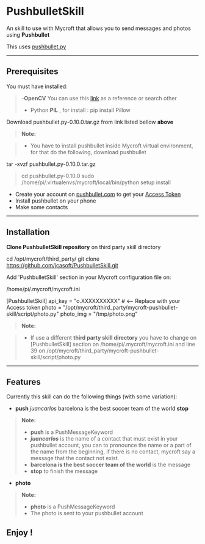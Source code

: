 **PushbulletSkill**
===================


An skill to use with Mycroft that allows you to send messages and photos using **Pushbullet**

This uses  [pushbullet.py](https://pypi.python.org/packages/7d/a8/7fbed382824e84a51dfdc13315d9171fb6dc0670803ccb400931b9e3465b/pushbullet.py-0.10.0.tar.gz#md5=24db6917a12e1c9b3fecca102615376b)


----------

Prerequisites
-------------
You must have installed:
>-**OpenCV** You can use this [link](http://www.pyimagesearch.com/2015/02/23/install-opencv-and-python-on-your-raspberry-pi-2-and-b/)  as a reference or search other
> - Python **PIL** , for install :  pip install Pillow 

Download pushbullet.py-0.10.0.tar.gz from link listed bellow **above**

> **Note:**

> - You have to install pushbullet inside Mycroft virtual environment, for that do the following, download pushbullet
> 
 tar -xvzf pushbullet.py-0.10.0.tar.gz
>  cd pushbullet.py-0.10.0
>  sudo /home/pi/.virtualenvs/mycroft/local/bin/python setup install

- Create your account on  [pushbullet.com](https://www.pushbullet.com/) to get your [Access Token](https://www.pushbullet.com/#settings)
- Install pushbullet on your phone 
- Make some contacts





----------


Installation
-------------------
**Clone PushbulletSkill repository** on third party skill directory

cd  /opt/mycroft/third_party/
git clone  https://github.com/jcasoft/PushbulletSkill.git

<i class="icon-cog"></i>Add 'PushbulletSkill' section in your Mycroft configuration file on: 

/home/pi/.mycroft/mycroft.ini

[PushbulletSkill]
api_key = "o.XXXXXXXXXX"  # <-- Replace with your Access token
photo = "/opt/mycroft/third_party/mycroft-pushbullet-skill/script/photo.py"
photo_img = "/tmp/photo.png"
> **Note:**

> - If use a different **third party skill directory** you have to change on [PushbulletSkill] section on /home/pi/.mycroft/mycroft.ini 
> and line 39 on 
> /opt/mycroft/third_party/mycroft-pushbullet-skill/script/photo.py


----------


Features
--------------------

Currently this skill can do the following things (with some variation):

- **push** *juancarlos* barcelona is the best soccer team of the world **stop**
  

 > **Note:**
> - **push** is a PushMessageKeyword
> - ***juancarlos***  is the name of a contact that must exist in your pushbullet account, you can to pronounce the name or a part of the name from the beginning, if there is no contact, mycroft say a message that the contact not exist.
> -  **barcelona is the best soccer team of the world** is the message
> - **stop** to finish the message

- **photo**
 > **Note:**
> - **photo** is a PushMessageKeyword
> - The photo is sent to your pushbullet account



**Enjoy !**
--------

